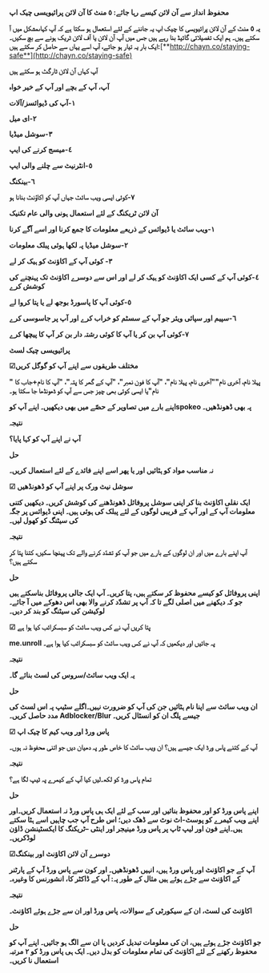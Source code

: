 **محفوظ انداز سے آن لائن کیسے رہا جائے: ٥ منٹ کا آن لائن پرائیویسی چیک اپ**

**یہ ٥ منٹ کے آن لائن پرائیویسی کا چیک اپ یہ جاننے کے لئے استعمال ہو سکتا ہے کہ آپ کہاںمشکل میں آ سکتے ہیں۔ ہم ایک تفصیلاتی گائیڈ بنا رہے ہیں جس میں آپ آن لائن یا آف لائن ٹریک ہونے سے بچ سکیں۔ ایک بار یہ تیار ہو جائے، آپ اسے یہاں سے حاصل کر سکتے ہیں:**[**http://chayn.co/staying-safe**](http://chayn.co/staying-safe)



**آپ کہاں آن لائن ٹارگٹ ہو سکتے ہیں**

**آپ، آپ کے بچے اور آپ کے خیر خواہ**



**١-آپ کی ڈیوائسز/آلات**

**٢-ای میل**

**٣-سوشل میڈیا**

**٤-میسج کرنے کی ایپ**

**٥-انٹرنیٹ سے چلنے والی ایپ**

**٦-بینکنگ**

**٧-کوئی ایسی ویب سائٹ جہاں آپ کو اکاؤنٹ بنانا ہو**



**آن لائن ٹریکنگ کے لئے استعمال ہونی والی عام تکنیک**

**١-ویب سائٹ یا ڈیوائس کے ذریعے معلومات کا جمع کرنا اور اسے آگے کرنا**

**٢-سوشل میڈیا پہ لکھا ہوئی پبلک معلومات**

**٣- کوئی آپ کے اکاؤنٹ کو ہیک کر لے**

**٤-کوئی آپ کے کسی ایک اکاؤنٹ کو ہیک کر لے اور اس سے دوسرے اکاؤنٹ تک پہنچنے کی کوشش کرے**

**٥-کوئی آپ کا پاسورڈ بوجھ لے یا پتا کروا لے**

**٦-سپیم اور سپائی ویئر جو آپ کے سسٹم کو خراب کرے اور آپ پر جاسوسی کرے**

**٧-کوئی آپ بن کر یا آپ کا کوئی رشتہ دار بن کر آپ کا پیچھا کرے**



**پرائیویسی چیک لسٹ**

**☑مختلف طریقوں سے اپنے آپ کو گوگل کریں**

**" پہلا نام، آخری نام""آخری نام، پہلا نام"، "آپ کا فون نمبر"، "آپ کے گھر کا پتہ"، "آپ کا نام+جاب کا نام"یا ایسی کوئی بھی چیز جس سے آپ کو ڈھونڈھا جا سکتا ہو۔**

**اپنے بارے میں تصاویر کے حصّے میں بھی دیکھیں۔ اپنے آپ کوspokeo پہ بھی ڈھونڈھیں۔**



**نتیجہ**

**آپ نے اپنے آپ کو کہا پایا؟**



**حل**

**نہ مناسب مواد کو ہٹائیں اور یا پھر اسے اپنے فائدے کے لئے استعمال کریں۔**



**☑ سوشل نیٹ ورک پر اپنے آپ کو ڈھونڈھیں**

**ایک نقلی اکاؤنٹ بنا کر اپنی سوشل پروفائل ڈھونڈھنے کی کوشش کریں۔ دیکھیں کتنی معلومات آپ کے اور آپ کے قریبی لوگوں کے لئے پبلک کی ہوئی ہیں۔ اپنی ڈیوائس پر جگہ کی سیٹنگ کو کھول لیں۔**



**نتیجہ**

**آپ اپنے بارے میں اور ان لوگوں کے بارے میں جو آپ کو تشدّد کرنے والے تک پہنچا سکیں، کتنا پتا کر سکتے ہیں؟**



**حل**

**اپنی پروفائل کو کیسے محفوظ کر سکتے ہیں، پتا کریں۔ آپ ایک جالی پروفائل بناسکتے ہیں جو کہ دیکھنے میں اصلی لگے تا کہ آپ پر تشدّد کرنے والا بھی اس دھوکے میں آ جائے۔ لوکیشن کی سیٹنگ کو بند کر دیں۔**



**☑ پتا کریں آپ نے کس ویب سائٹ کو سبسکرائب کیا ہوا ہے**

**me.unroll پہ جائیں اور دیکھیں کہ آپ نے کس ویب سائٹ کو سبسکرائب کیا ہوا ہے۔**



**نتیجہ**

**یہ ایک ویب سائٹ/سروس کی لسٹ بنائے گا۔**



**حل**

**ان ویب سائٹ سے اپنا نام ہٹائیں جن کی آپ کو ضرورت نہیں۔اگلے سٹیپ پہ اس لسٹ کی مدد حاصل کریں۔ Adblocker/Blur جیسے پلگ ان کو انسٹال کریں۔**

**☑ پاس ورڈ اور ویب کیم کا چیک اپ**

**آپ کے کتنے پاس ورڈ ایک جیسے ہیں؟ ان ویب سائٹ کا خاص طور پہ دھیان دیں جو اتنی محفوظ نہ ہوں۔**



**نتیجہ**

**تمام پاس ورڈ کو لکھ۔لیں کیا آپ کے کیمرے پہ ٹیپ لگا ہے؟**



**حل**

**اپنے پاس ورڈ کو اور محفوظ بنائیں اور سب کے لئے ایک ہی پاس ورڈ نہ استعمال کریں۔اور اپنے ویب کیمرے کو پوسٹ-اٹ نوٹ سے ڈھک دیں؛ اس طرح آپ جب چاہیں اسے ہٹا سکتے ہیں۔اپنے فون اور لیپ ٹاپ پر پاس ورڈ مینیجر اور اینٹی –ٹریکنگ کا ایکسٹینشن ڈاؤن لوڈکریں۔**

**☑دوسرے آن لائن اکاؤنٹ اور بینکنگ**

**آپ کے جو اکاؤنٹ اور پاس ورڈ ہیں، انہیں ڈھونڈھیں۔ اور کون سے پاس ورڈ آپ کے پارٹنر کے اکاؤنٹ سے جڑے ہوئے ہیں مثال کے طور پہ: آپ کے ڈاکٹر کا، انشورنس کا وغیرہ۔**



**نتیجہ**

**اکاؤنٹ کی لسٹ، ان کے سیکورٹی کے سوالات، پاس ورڈ اور ان سے جڑے ہوئے اکاؤنٹ۔**



**حل**

**جو اکاؤنٹ جڑے ہوئے ہیں، ان کی معلومات تبدیل کردیں یا ان سے الگ ہو جائیں۔ اپنے آپ کو محفوظ رکھنے کے لئے اکاؤنٹ کی تمام معلومات کو بدل دیں۔ ایک ہی پاس ورڈ کو ٢ مرتبہ استعمال نا کریں۔**

  


